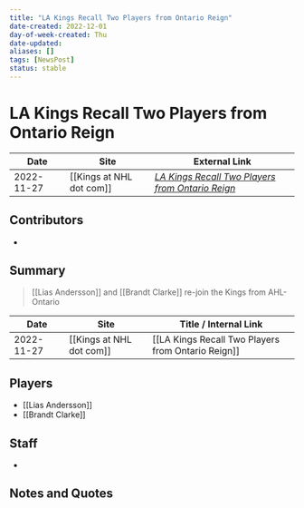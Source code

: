 ```yaml
---
title: "LA Kings Recall Two Players from Ontario Reign"
date-created: 2022-12-01
day-of-week-created: Thu
date-updated: 
aliases: []
tags: [NewsPost]
status: stable
---
```


# LA Kings Recall Two Players from Ontario Reign

| Date       | Site                 | External Link                                                                                                                                 |
| ---------- | -------------------- | --------------------------------------------------------------------------------------------------------------------------------------------- |
| 2022-11-27 | [[Kings at NHL dot com]] | [*LA Kings Recall Two Players from Ontario Reign*](https://www.nhl.com/kings/news/la-kings-recall-two-players-from-ontario-reign/c-338103280) |

## Contributors
- 

## Summary
> [[Lias Andersson]] and [[Brandt Clarke]] re-join the Kings from AHL-Ontario

| Date       | Site                 | Title / Internal Link                              |
| ---------- | -------------------- | -------------------------------------------------- |
| 2022-11-27 | [[Kings at NHL dot com]] | [[LA Kings Recall Two Players from Ontario Reign]] |

## Players
- [[Lias Andersson]]
- [[Brandt Clarke]]

## Staff
- 

## Notes and Quotes
> 

